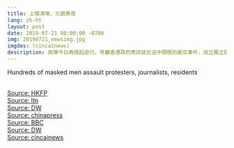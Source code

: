 ```yaml
---
title: 上環清場，元朗黑夜
lang: zh-ht
layout: post
date: 2019-07-21 00:00:00 -0700
img: 20190721_newsimg.jpg
imgdes: (cincainews)
description: 民陣今日再發起遊行，呼籲香港政府應該就反送中期間的衝突事件，成立獨立調查委員會。遊行領頭已在下午4點半左右抵達終點盧押道，不過由於警方防線突然撤離，隊伍遂繼續往金鐘、中環，乃至中聯辦的方向前進。有大量示威者前往香港中聯辦扔擲雞蛋、朗讀宣言，隨後從中聯辦散去，警方於晚間10點後，多次對示威者動用催淚彈、布袋彈以及橡膠子彈等武器武力強勢清場。
---
```


Hundreds of masked men assault protesters, journalists, residents

<br>[Source: HKFP](https://www.hongkongfp.com/2019/07/22/just-chaos-bloodshed-hong-kong-district-hundreds-masked-men-assault-protesters-journalists-residents/)
<br>[Source: ltn](https://news.ltn.com.tw/news/world/breakingnews/2859516)
<br>[Source: DW](https://www.dw.com/zh/%E5%9B%9E%E5%BA%94%E5%85%83%E6%9C%97%E6%9A%B4%E5%8A%9B%E4%BA%8B%E4%BB%B6-%E6%B8%AF%E5%BA%9C-%E5%B0%86%E7%8A%AF%E6%A1%88%E8%80%85%E7%BB%B3%E4%B9%8B%E4%BA%8E%E6%B3%95/a-49688490)
<br>[Source: chinapress](http://www.chinapress.com.my/20190721/%E2%97%A4%E5%8F%8D%E9%80%81%E4%B8%AD%E2%97%A2-%E5%85%83%E6%9C%97%E7%99%BD%E8%A1%A3%E4%BA%BA%E4%BC%8F%E5%87%BB%E7%A4%BA%E5%A8%81%E8%80%85-%E8%A5%BF%E9%93%81%E7%AB%99%E7%88%86%E5%86%B2%E7%AA%81/)
<br>[Source: BBC](https://www.bbc.com/zhongwen/trad/chinese-news-49065855)
<br>[Source: DW](https://www.dw.com/zh/%E5%9B%9E%E5%BA%94%E5%85%83%E6%9C%97%E6%9A%B4%E5%8A%9B%E4%BA%8B%E4%BB%B6-%E6%B8%AF%E5%BA%9C-%E5%B0%86%E7%8A%AF%E6%A1%88%E8%80%85%E7%BB%B3%E4%B9%8B%E4%BA%8E%E6%B3%95/a-49688490)
<br>[Source: cincainews](https://www.cincainews.com/news/world/2019/07/21/masked-assailants-beat-protesters-in-yuen-long-hong-kong/1773576)